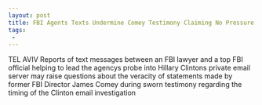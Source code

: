 ```yaml
---
layout: post
title: FBI Agents Texts Undermine Comey Testimony Claiming No Pressure or Deadline for Clinton Email Investigation
tags:
 -
---
```

TEL AVIV  Reports of text messages between an FBI lawyer and a top FBI official helping to lead the agencys probe into Hillary Clintons private email server may raise questions about the veracity of statements made by former FBI Director James Comey during sworn testimony regarding the timing of the Clinton email investigation
